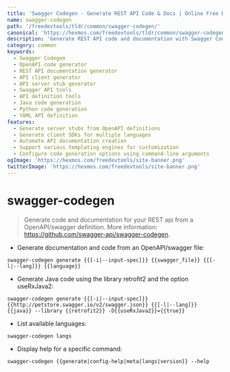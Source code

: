 ```yaml
---
title: 'Swagger Codegen - Generate REST API Code & Docs | Online Free DevTools by Hexmos'
name: swagger-codegen
path: '/freedevtools/tldr/common/swagger-codegen/'
canonical: 'https://hexmos.com/freedevtools/tldr/common/swagger-codegen/'
description: 'Generate REST API code and documentation with Swagger Codegen. Define APIs using OpenAPI/Swagger, automate code generation, and simplify API development. Free online tool, no registration required.'
category: common
keywords:
  - Swagger Codegen
  - OpenAPI code generator
  - REST API documentation generator
  - API client generator
  - API server stub generator
  - Swagger API tools
  - API definition tools
  - Java code generation
  - Python code generation
  - YAML API definition
features:
  - Generate server stubs from OpenAPI definitions
  - Generate client SDKs for multiple languages
  - Automate API documentation creation
  - Support various templating engines for customization
  - Configure code generation options using command-line arguments
ogImage: 'https://hexmos.com/freedevtools/site-banner.png'
twitterImage: 'https://hexmos.com/freedevtools/site-banner.png'
---
```


# swagger-codegen

> Generate code and documentation for your REST api from a OpenAPI/swagger definition.
> More information: <https://github.com/swagger-api/swagger-codegen>.

- Generate documentation and code from an OpenAPI/swagger file:

`swagger-codegen generate {{[-i|--input-spec]}} {{swagger_file}} {{[-l|--lang]}} {{language}}`

- Generate Java code using the library retrofit2 and the option useRxJava2:

`swagger-codegen generate {{[-i|--input-spec]}} {{http://petstore.swagger.io/v2/swagger.json}} {{[-l|--lang]}} {{java}} --library {{retrofit2}} -D{{useRxJava2}}={{true}}`

- List available languages:

`swagger-codegen langs`

- Display help for a specific command:

`swagger-codegen {{generate|config-help|meta|langs|version}} --help`
